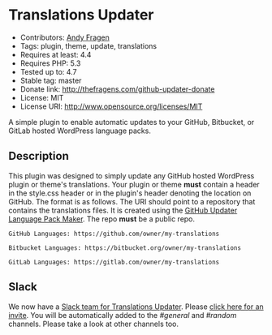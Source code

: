 
# Translations Updater

* Contributors: [Andy Fragen](https://github.com/afragen)
* Tags: plugin, theme, update, translations
* Requires at least: 4.4
* Requires PHP: 5.3
* Tested up to: 4.7
* Stable tag: master
* Donate link: http://thefragens.com/github-updater-donate
* License: MIT
* License URI: http://www.opensource.org/licenses/MIT

A simple plugin to enable automatic updates to your GitHub, Bitbucket, or GitLab hosted WordPress language packs.

## Description

This plugin was designed to simply update any GitHub hosted WordPress plugin or theme's translations. Your plugin or theme **must** contain a header in the style.css header or in the plugin's header denoting the location on GitHub. The format is as follows. The URI should point to a repository that contains the translations files. It is created using the [GitHub Updater Language Pack Maker](https://github.com/afragen/github-updater-language-pack-maker). The repo **must** be a public repo.

`GitHub Languages: https://github.com/owner/my-translations`  

`Bitbucket Languages: https://bitbucket.org/owner/my-translations` 
 
`GitLab Languages: https://gitlab.com/owner/my-translations`  


## Slack

We now have a [Slack team for Translations Updater](https://translations-updater.slack.com). Please [click here for an invite](https://translations-updater.herokuapp.com). You will be automatically added to the _#general_ and _#random_ channels. Please take a look at other channels too.
